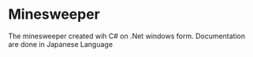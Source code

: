 # Minesweeper
 The minesweeper created wih C# on .Net windows form. Documentation are done in Japanese Language
